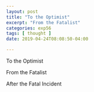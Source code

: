 ```yaml
---
layout: post
title: "To the Optimist"
excerpt: "From the Fatalist"
categories: exp56
tags: [ thought ]
date: 2019-04-24T08:08:50-04:00

---
```


To the Optimist

From the Fatalist

After the Fatal Incident
